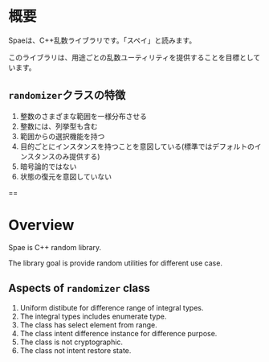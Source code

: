 # 概要
Spaeは、C++乱数ライブラリです。「スペイ」と読みます。

このライブラリは、用途ごとの乱数ユーティリティを提供することを目標としています。

## `randomizer`クラスの特徴
1. 整数のさまざまな範囲を一様分布させる
2. 整数には、列挙型も含む
3. 範囲からの選択機能を持つ
4. 目的ごとにインスタンスを持つことを意図している(標準ではデフォルトのインスタンスのみ提供する)
5. 暗号論的ではない
6. 状態の復元を意図していない


==
# Overview
Spae is C++ random library.

The library goal is provide random utilities for different use case.

## Aspects of `randomizer` class
1. Uniform distibute for difference range of integral types.
2. The integral types includes enumerate type.
3. The class has select element from range.
4. The class intent difference instance for difference purpose.
5. The class is not cryptographic.
6. The class not intent restore state.

